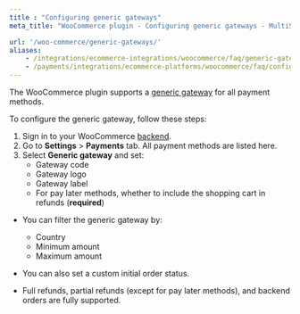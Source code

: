 ```yaml
---
title : "Configuring generic gateways"
meta_title: "WooCommerce plugin - Configuring generic gateways - MultiSafepay Docs"

url: '/woo-commerce/generic-gateways/'
aliases:
    - /integrations/ecommerce-integrations/woocommerce/faq/generic-gateways/
    - /payments/integrations/ecommerce-platforms/woocommerce/faq/configuring-generic-gateways/
---
```

The WooCommerce plugin supports a [generic gateway](/faq/general/generic-gateways/) for all payment methods. 

To configure the generic gateway, follow these steps:

1. Sign in to your WooCommerce [backend](/glossaries/multisafepay-glossary/#backend).
2. Go to **Settings** > **Payments** tab. All payment methods are listed here.
3. Select **Generic gateway** and set:
   * Gateway code
   * Gateway logo
   * Gateway label
   * For pay later methods, whether to include the shopping cart in refunds (**required**)

- You can filter the generic gateway by:
  - Country
  - Minimum amount
  - Maximum amount

- You can also set a custom initial order status.

- Full refunds, partial refunds (except for pay later methods), and backend orders are fully supported.
